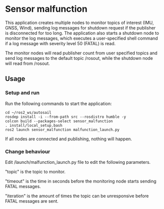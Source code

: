 # Sensor malfunction
This application creates multiple nodes to monitor topics of interest (IMU, GNSS, Wind), sending log messages for shutdown request if the publisher is disconnected for too long. The application also starts a shutdown node to monitor the log messages, which executes a user-specified shell command if a log message with severity level 50 (FATAL) is read.

The monitor nodes will read publisher count from user specified topics and send log messages to the default topic /rosout, while the shutdown node will read from /rosout.

## Usage
### Setup and run
Run the following commands to start the application:
```
cd ~/ros2_ws/autosail
rosdep install -i --from-path src --rosdistro humble -y
colcon build --packages-select sensor_malfunction
. install/local_setup.bash
ros2 launch sensor_malfunction malfunction_launch.py
```

If all nodes are connected and publishing, nothing will happen.

### Change behaviour
Edit /launch/malfunction_launch.py file to edit the following parameters.

"topic" is the topic to monitor.

"timeout" is the time in seconds before the monitoring node starts sending FATAL messages.

"iteration" is the amount of times the topic can be unresponsive before FATAL messages are sent.
